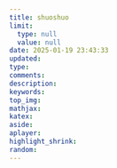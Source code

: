 ```yaml
---
title: shuoshuo
limit:
  type: null
  value: null
date: 2025-01-19 23:43:33
updated:
type:
comments:
description:
keywords:
top_img:
mathjax:
katex:
aside:
aplayer:
highlight_shrink:
random:
---
```

